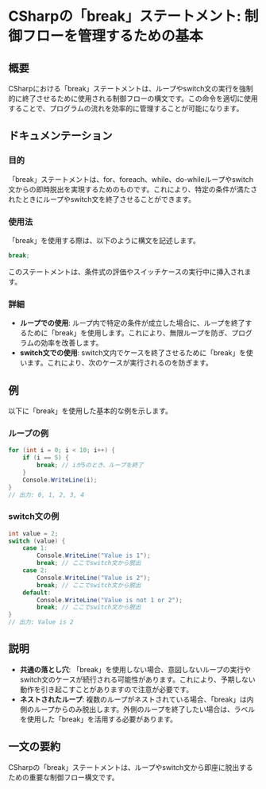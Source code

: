 <!--
Meta Description: # CSharpの「break」ステートメント: 制御フローを管理するための基本 ## 概要 CSharpにおける「break」ステートメントは、ループやswitch文の実行を強制的に終了させるために使用される制御フローの構文です。この命令を適切に使用することで、プログラムの流れを効率的に管理するこ...
Meta Keywords: break, value, これにより, console, writeline
-->

# CSharpの「break」ステートメント: 制御フローを管理するための基本

## 概要
CSharpにおける「break」ステートメントは、ループやswitch文の実行を強制的に終了させるために使用される制御フローの構文です。この命令を適切に使用することで、プログラムの流れを効率的に管理することが可能になります。

## ドキュメンテーション
### 目的
「break」ステートメントは、for、foreach、while、do-whileループやswitch文からの即時脱出を実現するためのものです。これにより、特定の条件が満たされたときにループやswitch文を終了させることができます。

### 使用法
「break」を使用する際は、以下のように構文を記述します。

```csharp
break;
```

このステートメントは、条件式の評価やスイッチケースの実行中に挿入されます。

### 詳細
- **ループでの使用**: ループ内で特定の条件が成立した場合に、ループを終了するために「break」を使用します。これにより、無限ループを防ぎ、プログラムの効率を改善します。
- **switch文での使用**: switch文内でケースを終了させるために「break」を使います。これにより、次のケースが実行されるのを防ぎます。

## 例
以下に「break」を使用した基本的な例を示します。

### ループの例
```csharp
for (int i = 0; i < 10; i++) {
    if (i == 5) {
        break; // iが5のとき、ループを終了
    }
    Console.WriteLine(i);
}
// 出力: 0, 1, 2, 3, 4
```

### switch文の例
```csharp
int value = 2;
switch (value) {
    case 1:
        Console.WriteLine("Value is 1");
        break; // ここでswitch文から脱出
    case 2:
        Console.WriteLine("Value is 2");
        break; // ここでswitch文から脱出
    default:
        Console.WriteLine("Value is not 1 or 2");
        break; // ここでswitch文から脱出
}
// 出力: Value is 2
```

## 説明
- **共通の落とし穴**: 「break」を使用しない場合、意図しないループの実行やswitch文のケースが続行される可能性があります。これにより、予期しない動作を引き起こすことがありますので注意が必要です。
- **ネストされたループ**: 複数のループがネストされている場合、「break」は内側のループからのみ脱出します。外側のループを終了したい場合は、ラベルを使用した「break」を活用する必要があります。

## 一文の要約
CSharpの「break」ステートメントは、ループやswitch文から即座に脱出するための重要な制御フロー構文です。
